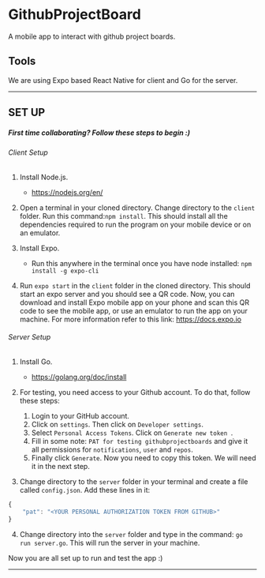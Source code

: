 GithubProjectBoard
==================

A mobile app to interact with github project boards.

## Tools

We are using Expo based React Native for client and Go for the server.  

---

## SET UP
##### First time collaborating? Follow these steps to begin :)

###### Client Setup

1. Install Node.js.
    * https://nodejs.org/en/


2. Open a terminal in your cloned directory. Change directory to the ``client``
folder. Run this command:``npm install``. This should install all the
dependencies required to run the program on your mobile device or on an emulator.


3. Install Expo.
    * Run this anywhere in the terminal once you have node installed:
    ``npm install -g expo-cli``


4. Run ``expo start`` in the ``client`` folder in the cloned directory.
This should start an expo server and you should see a QR code.
Now, you can download and install Expo mobile app on your phone and scan this
QR code to see the mobile app, or use an emulator to run the app on your machine.
For more information refer to this link: https://docs.expo.io

###### Server Setup

1. Install Go.
    * https://golang.org/doc/install


2. For testing, you need access to your Github account. To do that, follow these
steps:
    1. Login to your GitHub account.
    2. Click on ``settings``. Then click on ``Developer settings``.
    3. Select ``Personal Access Tokens``. Click on ``Generate new token ``.
    4. Fill in some note: ``PAT for testing githubprojectboards`` and give it
    all permissions for ``notifications``, ``user`` and ``repos``.
    5. Finally click ``Generate``. Now you need to copy this token. We will need
    it in the next step.


3. Change directory to the ``server`` folder in your terminal and create a file
called ``config.json``. Add these lines in it:
```javascript
{
    "pat": "<YOUR PERSONAL AUTHORIZATION TOKEN FROM GITHUB>"
}
```


4. Change directory into the ``server`` folder and type in the command:
``go run server.go``. This will run the server in your machine.

Now you are all set up to run and test the app :)

---
